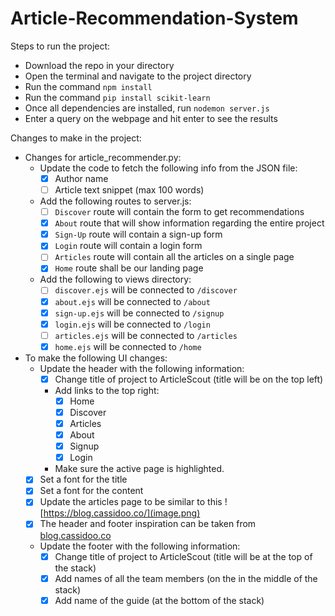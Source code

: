 # Article-Recommendation-System

Steps to run the project:

 - Download the repo in your directory
 - Open the terminal and navigate to the project directory
 - Run the command `npm install`
 - Run the command `pip install scikit-learn`
 - Once all dependencies are installed, run `nodemon server.js`
 - Enter a query on the webpage and hit enter to see the results

Changes to make in the project:

- Changes for article_recommender.py:
    - Update the code to fetch the following info from the JSON file:
        - [x] Author name
        - [ ] Article text snippet (max 100 words)
    - Add the following routes to server.js:
        - [ ] `Discover` route will contain the form to get recommendations
        - [x]  `About` route that will show information regarding the entire project
        - [x] `Sign-Up` route will contain a sign-up form
        - [x] `Login` route will contain a login form
        - [ ] `Articles` route will contain all the articles on a single page
        - [x] `Home` route shall be our landing page
    - Add the following to views directory:
        - [ ] `discover.ejs` will be connected to `/discover`
        - [x] `about.ejs` will be connected to `/about`
        - [x] `sign-up.ejs` will be connected to `/signup`
        - [x] `login.ejs` will be connected to `/login`
        - [ ] `articles.ejs` will be connected to `/articles`
        - [x] `home.ejs` will be connected to `/home`
- To make the following UI changes:
    - Update the header with the following information:
        - [x] Change title of project to ArticleScout (title will be on the top left)
        - Add links to the top right:
            - [x] Home
            - [x] Discover
            - [x] Articles
            - [x] About
            - [x] Signup
            - [x] Login
        - Make sure the active page is highlighted.
    - [x] Set a font for the title
    - [x] Set a font for the content
    - [x] Update the articles page to be similar to this ![https://blog.cassidoo.co/](image.png)
    - [x] The header and footer inspiration can be taken from [blog.cassidoo.co](https://blog.cassidoo.co/)
    - Update the footer with the following information:
        - [x] Change title of project to ArticleScout (title will be at the top of the stack)
        - [x] Add names of all the team members (on the in the middle of the stack)
        - [x] Add name of the guide (at the bottom of the stack)

